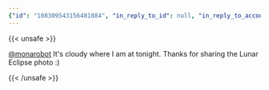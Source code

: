 ```yaml
---
{"id": "108309543156481884", "in_reply_to_id": null, "in_reply_to_account_id": "18311", "sensitive": false, "spoiler_text": "", "visibility": "unlisted", "language": "en", "replies_count": 0, "reblogs_count": 0, "favourites_count": 1, "edited_at": null, "reblog": null, "application": {"name": "Tusky", "website": "https://tusky.app"}, "account": {"id": "108219415927856966", "username": "brozek", "acct": "brozek", "display_name": "Brandon Rozek", "url": "https://fosstodon.org/@brozek", "uri": "https://fosstodon.org/users/brozek", "avatar": "https://cdn.fosstodon.org/accounts/avatars/108/219/415/927/856/966/original/bae9f46f23936e79.jpg", "avatar_static": "https://cdn.fosstodon.org/accounts/avatars/108/219/415/927/856/966/original/bae9f46f23936e79.jpg", "header": "https://fosstodon.org/headers/original/missing.png", "header_static": "https://fosstodon.org/headers/original/missing.png", "noindex": true, "roles": []}, "media_attachments": [], "mentions": [{"id": "18311", "username": "monarobot", "url": "https://mastodon.art/@monarobot", "acct": "monarobot@mastodon.art"}], "tags": [], "emojis": [], "card": null, "poll": null, "syndication": "https://fosstodon.org/@brozek/108309543156481884", "date": "2022-05-16T03:41:12.485Z"}
---
```

{{< unsafe >}}
<p><span class="h-card" translate="no"><a href="https://mastodon.art/@monarobot" class="u-url mention">@<span>monarobot</span></a></span> It&#39;s cloudy where I am at tonight. Thanks for sharing the Lunar Eclipse photo :)</p>
{{< /unsafe >}}
